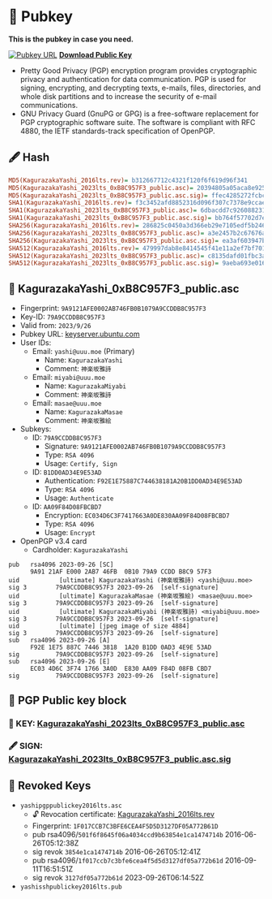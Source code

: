 # 🔑 Pubkey

**This is the pubkey in case you need.**

[![Pubkey URL](https://img.shields.io/badge/-PGPkey-0093DD?logo=GNU%20Privacy%20Guard&labelColor=0093DD&logoColor=fff)](/kagurazakayashi/pubkey/blob/master/KagurazakaYashi_2023lts_0xB8C957F3_public.asc) **[Download Public Key](/kagurazakayashi/pubkey/blob/master/KagurazakaYashi_2023lts_0xB8C957F3_public.asc)**

- Pretty Good Privacy (PGP) encryption program provides cryptographic privacy and authentication for data communication. PGP is used for signing, encrypting, and decrypting texts, e-mails, files, directories, and whole disk partitions and to increase the security of e-mail communications.
- GNU Privacy Guard (GnuPG or GPG) is a free-software replacement for PGP cryptographic software suite. The software is compliant with RFC 4880, the IETF standards-track specification of OpenPGP.

## 🖋️ Hash

```ini
MD5(KagurazakaYashi_2016lts.rev)= b312667712c4321f120f6f619d96f341
MD5(KagurazakaYashi_2023lts_0xB8C957F3_public.asc)= 20394805a05aca8e9254b4d76e0e7f67
MD5(KagurazakaYashi_2023lts_0xB8C957F3_public.asc.sig)= ffec4285272fcbc39c983761b72bc31e
SHA1(KagurazakaYashi_2016lts.rev)= f3c3452afd8852316d096f307c7378e9ccae1016
SHA1(KagurazakaYashi_2023lts_0xB8C957F3_public.asc)= 6dbacdd7c92608823109ecf375617f66dc402073
SHA1(KagurazakaYashi_2023lts_0xB8C957F3_public.asc.sig)= bb764f57702d7eb4faf85dd8efb8b6278f203588
SHA256(KagurazakaYashi_2016lts.rev)= 286825c0450a3d366eb29e7105edf5b246ddf3a9d41c9a561270c9ebd993eb99
SHA256(KagurazakaYashi_2023lts_0xB8C957F3_public.asc)= a3e2457b2c67676aa3e74036bbc0624ee83b3a2bcec7f48de5bf03ded45de41f
SHA256(KagurazakaYashi_2023lts_0xB8C957F3_public.asc.sig)= ea3af603947b39c098ea59ad9c3922683d5cabf6e5a56a85c35294c3a8483d28
SHA512(KagurazakaYashi_2016lts.rev)= 479997dab8e8414545f41e11a2ef7bf70135d5baa703b0dbfb5d90da2006f618f5a784caa962ada794369d6df69a418f1200013be6cce56881eb9ce65b534171
SHA512(KagurazakaYashi_2023lts_0xB8C957F3_public.asc)= c8135dafd01fbc3ab1d5863271075fc144c98aa91e7439f79b94bc9210a9b49679551a7aa4766556a9036de9443759faa013e5626f0ca8c746991e9f20bc2825
SHA512(KagurazakaYashi_2023lts_0xB8C957F3_public.asc.sig)= 9aeba693e0161f0905f2ae360a8208cacdce8f4f52ce20e0e90aa1ce2f809ff6003a56dc397b325196d43b189c7e5a5e6a64b425c0618195f76129f55787de7a
```

## 🔑 KagurazakaYashi_0xB8C957F3_public.asc

- Fingerprint: `9A9121AFE0002AB746FB0B1079A9CCDDB8C957F3`
- Key-ID: `79A9CCDDB8C957F3`
- Valid from: `2023/9/26`
- Pubkey URL: [keyserver.ubuntu.com](https://keyserver.ubuntu.com/pks/lookup?op=get&search=0x9a9121afe0002ab746fb0b1079a9ccddb8c957f3)
- User IDs:
  - Email: `yashi@uuu.moe` (Primary)
    - Name: `KagurazakaYashi`
    - Comment: `神楽坂雅詩`
  - Email: `miyabi@uuu.moe`
    - Name: `KagurazakaMiyabi`
    - Comment: `神楽坂雅詩`
  - Email: `masae@uuu.moe`
    - Name: `KagurazakaMasae`
    - Comment: `神楽坂雅絵`
- Subkeys:
  - ID: `79A9CCDDB8C957F3`
    - Signature: `9A9121AFE0002AB746FB0B1079A9CCDDB8C957F3`
    - Type: `RSA 4096`
    - Usage: `Certify, Sign`
  - ID: `B1DD0AD34E9E53AD`
    - Authentication: `F92E1E75887C744638181A20B1DD0AD34E9E53AD`
    - Type: `RSA 4096`
    - Usage: `Authenticate`
  - ID: `AA09F84D08FBCBD7`
    - Encryption: `EC034D6C3F7417663A0DE830AA09F84D08FBCBD7`
    - Type: `RSA 4096`
    - Usage: `Encrypt`
- OpenPGP v3.4 card
  - Cardholder: `KagurazakaYashi`

```log
pub   rsa4096 2023-09-26 [SC]
      9A91 21AF E000 2AB7 46FB  0B10 79A9 CCDD B8C9 57F3
uid           [ultimate] KagurazakaYashi (神楽坂雅詩) <yashi@uuu.moe>
sig 3        79A9CCDDB8C957F3 2023-09-26  [self-signature]
uid           [ultimate] KagurazakaMasae (神楽坂雅絵) <masae@uuu.moe>
sig 3        79A9CCDDB8C957F3 2023-09-26  [self-signature]
uid           [ultimate] KagurazakaMiyabi (神楽坂雅詩) <miyabi@uuu.moe>
sig 3        79A9CCDDB8C957F3 2023-09-26  [self-signature]
uid           [ultimate] [jpeg image of size 4884]
sig 3        79A9CCDDB8C957F3 2023-09-26  [self-signature]
sub   rsa4096 2023-09-26 [A]
      F92E 1E75 887C 7446 3818  1A20 B1DD 0AD3 4E9E 53AD
sig          79A9CCDDB8C957F3 2023-09-26  [self-signature]
sub   rsa4096 2023-09-26 [E]
      EC03 4D6C 3F74 1766 3A0D  E830 AA09 F84D 08FB CBD7
sig          79A9CCDDB8C957F3 2023-09-26  [self-signature]
```

## 💽 PGP Public key block

### 🔑 KEY: [KagurazakaYashi_2023lts_0xB8C957F3_public.asc](/kagurazakayashi/pubkey/blob/master/KagurazakaYashi_2023lts_0xB8C957F3_public.asc)

### 🖋️ SIGN: [KagurazakaYashi_2023lts_0xB8C957F3_public.asc.sig](KagurazakaYashi_2023lts_0xB8C957F3_public.asc.sig)

## 🚫 Revoked Keys

- `yashipgppublickey2016lts.asc`
  - 🔓 Revocation certificate: [KagurazakaYashi_2016lts.rev](/kagurazakayashi/pubkey/blob/master/KagurazakaYashi_2016lts.rev)
  - Fingerprint: `1F017CCB7C3BFE6CEA4F5D5D3127DF05A772B61D`
  - pub rsa4096/`501f6f8645f06a4034ccd9b63854e1ca1474714b` 2016-06-26T05:12:38Z
  - sig revok `3854e1ca1474714b` 2016-06-26T05:12:41Z
  - pub rsa4096/`1f017ccb7c3bfe6cea4f5d5d3127df05a772b61d` 2016-09-11T16:51:51Z
  - sig revok `3127df05a772b61d` 2023-09-26T06:14:52Z
- `yashisshpublickey2016lts.pub`
